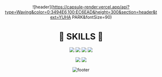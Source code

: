 

<div align="center">
 
 ![header](https://capsule-render.vercel.app/api?type=Waving&color=0:3494E6,100:EC6EAD&height=300&section=header&text=YUHA PARK&fontSize=90)

# 🚀 SKILLS 🚀

<img src="https://img.shields.io/badge/HTML5-E34F26?style=for-the-badge&logo=HTML5&logoColor=white"> <img src="https://img.shields.io/badge/CSS3-1572B6?style=for-the-badge&logo=CSS3&logoColor=white"> <img src="https://img.shields.io/badge/JavaScript-F7DF1E?style=for-the-badge&logo=JavaScript&logoColor=white"> <img src="https://img.shields.io/badge/React-61DAFB?style=for-the-badge&logo=React&logoColor=white"> 

<img src="https://img.shields.io/badge/Node.js-339933?style=for-the-badge&logo=Node.js&logoColor=white"> <img src="https://img.shields.io/badge/styled-components-DB7093?style=for-the-badge&logo=styled-components&logoColor=white">
 
![footer](https://capsule-render.vercel.app/api?type=Waving&color=0:3494E6,100:EC6EAD&height=300&section=footer)
</div>




